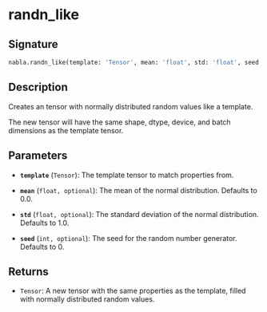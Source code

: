 # randn_like

## Signature

```python
nabla.randn_like(template: 'Tensor', mean: 'float', std: 'float', seed: 'int') -> 'Tensor'
```

## Description

Creates an tensor with normally distributed random values like a template.

The new tensor will have the same shape, dtype, device, and batch
dimensions as the template tensor.

## Parameters

- **`template`** (`Tensor`): The template tensor to match properties from.

- **`mean`** (`float, optional`): The mean of the normal distribution. Defaults to 0.0.

- **`std`** (`float, optional`): The standard deviation of the normal distribution. Defaults to 1.0.

- **`seed`** (`int, optional`): The seed for the random number generator. Defaults to 0.

## Returns

- `Tensor`: A new tensor with the same properties as the template, filled with normally distributed random values.
